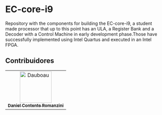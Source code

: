 # EC-core-i9

Repository with the components for building the EC-core-i9, a student made processor that up to this point has an ULA, a Register Bank and a Decoder with a Control Machine in early development phase.Those have successfully implemented using Intel Quartus and executed in an Intel FPGA.

## Contribuidores

<!-- readme: contributors -start -->
<table>
<tr>
    <td align="center">
        <a href="https://github.com/Dauboau">
            <img src="https://avatars.githubusercontent.com/u/86164187?v=4" width="100;" alt="Dauboau"/>
            <br />
            <sub><b>Daniel Contente Romanzini</b></sub>
        </a>
    </td></tr>
</table>
<!-- readme: contributors -end -->

